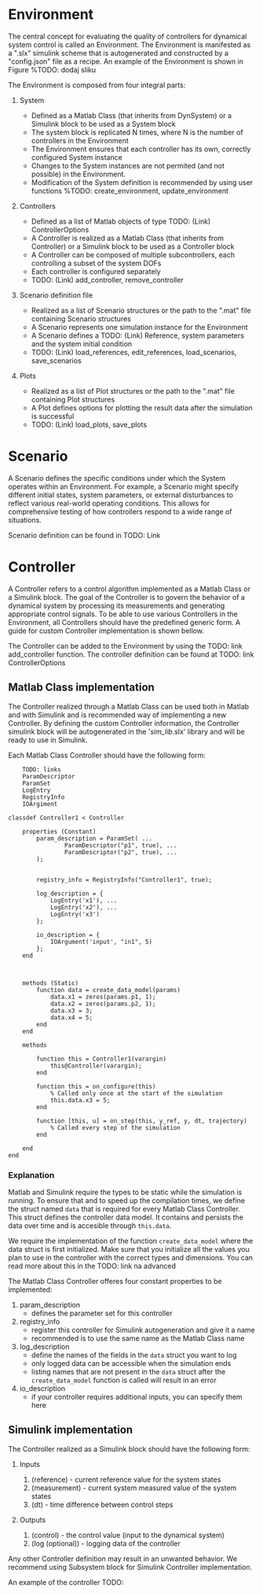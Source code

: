 

# Environment

The central concept for evaluating the quality of controllers for dynamical system control is called an Environment.
The Environment is manifested as a ".slx" simulink scheme that is autogenerated and constructed by a "config.json"
file as a recipe. An example of the Environment is shown in Figure %TODO: dodaj sliku

The Environment is composed from four integral parts:

1) System
    - Defined as a Matlab Class (that inherits from DynSystem) or a Simulink block to be used as a System block
    - The system block is replicated N times, where N is the number of controllers in the Environment
    - The Environment ensures that each controller has its own, correctly configured System instance
    - Changes to the System instances are not permited (and not possible) in the Environment.
    - Modification of the System definition is recommended by using user functions
        %TODO: create_environment, update_environment

2) Controllers
    - Defined as a list of Matlab objects of type TODO: (Link) ControllerOptions
    - A Controller is realized as a Matlab Class (that inherits from Controller) or a Simulink block to be used as a Controller block
    - A Controller can be composed of multiple subcontrollers, each controlling a subset of the system DOFs
    - Each controller is configured separately
    - TODO: (Link) add_controller, remove_controller

3) Scenario definition file
    - Realized as a list of Scenario structures or the path to the ".mat" file containing Scenario structures
    - A Scenario represents one simulation instance for the Environment
    - A Scenario defines a TODO: (Link) Reference, system parameters and the system initial condition
    - TODO: (Link) load_references, edit_references, load_scenarios, save_scenarios

4) Plots
    - Realized as a list of Plot structures or the path to the ".mat" file containing Plot structures
    - A Plot defines options for plotting the result data after the simulation is successful
    - TODO: (Link) load_plots, save_plots


# Scenario

A Scenario defines the specific conditions under which the System operates within an Environment.
For example, a Scenario might specify different initial states, system parameters,
or external disturbances to reflect various real-world operating conditions.
This allows for comprehensive testing of how controllers respond to a wide range of situations.

Scenario definition can be found in TODO: Link



# Controller

A Controller refers to a control algorithm implemented as a Matlab Class or a Simulink block.
The goal of the Controller is to govern the behavior of a dynamical system by processing its measurements
and generating appropriate control signals. To be able to use various Controllers in the Environment,
all Controllers should have the predefined generic form. A guide for custom Controller implementation is
shown bellow.

The Controller can be added to the Environment by using the TODO: link add_controller function. The controller
definition can be found at TODO: link ControllerOptions


## Matlab Class implementation

The Controller realized through a Matlab Class can be used both in Matlab and with Simulink and is recommended
way of implementing a new Controller. By defining the custom Controller information, the Controller simulink block
will be autogenerated in the '_sim_lib_.slx' library and will be ready to use in Simulink.

Each Matlab Class Controller should have the following form:

```
    TODO: links
    ParamDescriptor
    ParamSet
    LogEntry
    RegistryInfo
    IOArgiment
```


```
classdef Controller1 < Controller

    properties (Constant)
        param_description = ParamSet( ...
                ParamDescriptor("p1", true), ...
                ParamDescriptor("p2", true), ...
        );


        registry_info = RegistryInfo("Controller1", true);

        log_description = {
            LogEntry('x1'), ...
            LogEntry('x2'), ...
            LogEntry('x3')
        };

        io_description = {
            IOArgument('input', "in1", 5)
        };
    end



    methods (Static)
        function data = create_data_model(params)
            data.x1 = zeros(params.p1, 1);
            data.x2 = zeros(params.p2, 1);
            data.x3 = 3;
            data.x4 = 5;
        end
    end

    methods

        function this = Controller1(varargin)
            this@Controller(varargin);
        end

        function this = on_configure(this)
            % Called only once at the start of the simulation
            this.data.x3 = 5;
        end

        function [this, u] = on_step(this, y_ref, y, dt, trajectory)
            % Called every step of the simulation
        end

    end
end

```

### Explanation

Matlab and Simulink require the types to be static while the simulation is running. To ensure that
and to speed up the compilation times, we define the struct named `data` that is required for every
Matlab Class Controller. This struct defines the controller data model. It contains and persists the data
over time and is accesible through `this.data`.

We require the implementation of the function `create_data_model` where the data struct is first initialized.
Make sure that you initialize all the values you plan to use in the controller with the correct types
and dimensions. You can read more about this in the TODO: link na advanced


The Matlab Class Controller offeres four constant properties to be implemented:

1) param_description
    - defines the parameter set for this controller
2) registry_info
    - register this controller for Simulink autogeneration and give it a name
    - recommended is to use the same name as the Matlab Class name
3) log_description
    - define the names of the fields in the `data` struct you want to log
    - only logged data can be accessible when the simulation ends
    - listing names that are not present in the `data` struct after the
      `create_data_model` function is called will result in an error
4) io_description
    - if your controller requires additional inputs, you can specify them here



## Simulink implementation

The Controller realized as a Simulink block should have the following form:

1) Inputs
    1) (reference) - current reference value for the system states
    2) (measurement) - current system measured value of the system states
    3) (dt) - time difference between control steps

2) Outputs
    1) (control) - the control value (input to the dynamical system)
    1) (log (optional)) - logging data of the controller

Any other Controller definition may result in an unwanted behavior.
We recommend using Subsystem block for Simulink Controller implementation.

An example of the controller TODO:

